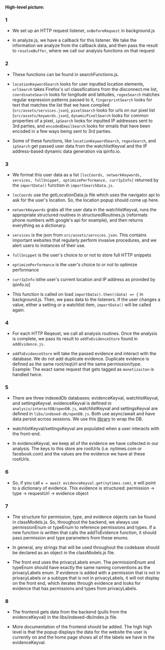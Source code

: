 **High-level picture:**

### 1
  - We set up an HTTP request listener, `onBeforeRequest` in background.js
  
  - In analyze.js, we have a callback for this listener. We take the information we analyze from the callback data, and then pass the result to `resolveBuffer`, where we call our analysis functions on that request

### 2
- These functions can be found in searchFunctions.js.

- `locationKeywordSearch` looks for user inputted location elements, `urlSearch` takes Firefox's url classifications from the disconnect.me list, `coordinateSearch` looks for longitude and latitudes, `regexSearch` matches regular expression patterns passed to it, `fingerprintSearch` looks for text that matches the list that we have compiled (`src/assets/services.json`), `pixelSearch` looks for urls on our pixel list (`src/assets/keywords.json`), `dynamicPixelSearch` looks for common properties of a pixel, `ipSearch` looks for inputted IP addresses sent to 3rd parties, and `encodedEmailSearch` looks for emails that have been encoded in a few ways being sent to 3rd parties.

- Some of these functions, like `locationKeywordSearch`, `regexSearch`, and `ipSearch` get passed user data from the watchlistKeyval and the IP address-based dynamic data generation via ipinfo.io.

### 3

- We format this user data as a list `[locCoords, networkKeywords, services, fullSnippet, optimizePerformance, currIpInfo]` returned by the `importData()` function in `importSearchData.js`. 

- `locCoords` use the getLocationData.js file which uses the navigator api to ask for the user's location. So, the location popup should come up here.

- `networkKeywords` grabs all the user data in the watchlistKeyval, runs the appropriate structured routines in structuredRoutines.js (reformats phone numbers with google's api for example), and then returns everything as a dictionary.

- `services` is the json from `src/assets/services.json`. This contains important websites that regularly perform invasive procedures, and we alert users to instances of their use.

- `fullSnippet` is the user's choice to or not to store full HTTP snippets

- `optimizePerformance` is the user's choice to or not to optimize performance

- `currIpInfo` isthe user's current location and IP address as provided by ipinfo.io]

- This function is called on load `importData().then((data) => {` in background.js. Then, we pass data to the listeners. If the user changes a value, either a setting or a watchlist item, `importData()` will be called again.

### 4

- For each HTTP Reqeust, we call all analysis routines. Once the analysis is complete, we pass its result to `addToEvidenceStore` found in `addEvidence.js`.

- `addToEvidenceStore` will take the passed evidence and interact with the database. We do not add duplicate evidence. Duplicate evidence is defined as the same root/reqUrl and the same permission/type. Example: The exact same request that gets tagged as `monetizaiton` is handled twice.

### 5

- There are three indexedDb databases: evidenceKeyval, watchlistKeyval, and settingsKeyval. evidenceKeyval is defined in `analysis/interactDB/openDB.js`, watchlistKeyval and settingsKeyval are defined in `libs/indexed-db/openDB.js`. Both use async/await and have data persist across sessions. We use this [library](https://github.com/jakearchibald/idb) to wrap the DB.

- watchlistKeyval/settingsKeyval are populated when a user interacts with the front-end. 

- In evidenceKeyval, we keep all of the evidence we have collected in our analysis. The keys to this store are rootUrls (i.e. nytimes.com or facebook.com) and the values are the evidence we have at these rootUrls.

### 6

- So, if you call `e = await evidenceKeyval.get(nytimes.com)`, e will point to a dictionary of evidence. This evidence is structured: permission -> type -> requestUrl -> evidence object


### 7
- The structure for permission, type, and evidence objects can be found in classModels.js. So, throughout the backend, we always use permissionEnum or typeEnum to reference permissions and types. If a new function is written that calls the addToEvidence function, it should pass permission and type parameters from these enums. 

- In general, any strings that will be used throughout the codebase should be declared as an object in the classModels.js file.

- The front end uses the privacyLabels enum. The permissionEnum and typeEnum should have exactly the same naming conventions as the privacyLabels enum. If evidence is added with a permission that is not in privacyLabels or a subtype that is not in privacyLabels, it will not display on the front end, which iterates through evidence and looks for evidence that has permissions and types from privacyLabels.

### 8

- The frontend gets data from the backend (pulls from the evidenceKeyval) in the libs/indexed-db/index.js file. 

- More documentation of the frontend should be added. The high high level is that the popup displays the data for the website the user is currently on and the home page shows all of the labels we have in the evidenceKeyval.

